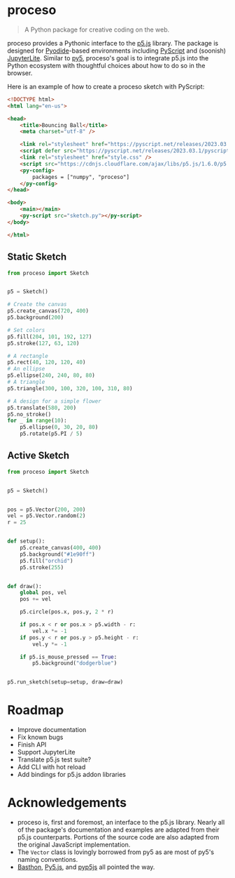 # proceso
> A Python package for creative coding on the web.

proceso provides a Pythonic interface to the [p5.js](https://p5js.org) library. The package is designed for [Pyodide](https://pyodide.org)-based environments including [PyScript](https://pyscript.net) and (soonish) [JupyterLite](https://jupyterlite.readthedocs.io/en/latest/). Similar to [py5](https://py5coding.org/), proceso's goal is to integrate p5.js into the Python ecosystem with thoughtful choices about how to do so in the browser.

Here is an example of how to create a proceso sketch with PyScript:
```html
<!DOCTYPE html>
<html lang="en-us">

<head>
    <title>Bouncing Ball</title>
    <meta charset="utf-8" />

    <link rel="stylesheet" href="https://pyscript.net/releases/2023.03.1/pyscript.css" />
    <script defer src="https://pyscript.net/releases/2023.03.1/pyscript.js"></script>
    <link rel="stylesheet" href="style.css" />
    <script src="https://cdnjs.cloudflare.com/ajax/libs/p5.js/1.6.0/p5.min.js"></script>
    <py-config>
        packages = ["numpy", "proceso"]
    </py-config>
</head>

<body>
    <main></main>
    <py-script src="sketch.py"></py-script>
</body>

</html>
```

## Static Sketch

```python
from proceso import Sketch


p5 = Sketch()

# Create the canvas
p5.create_canvas(720, 400)
p5.background(200)

# Set colors
p5.fill(204, 101, 192, 127)
p5.stroke(127, 63, 120)

# A rectangle
p5.rect(40, 120, 120, 40)
# An ellipse
p5.ellipse(240, 240, 80, 80)
# A triangle
p5.triangle(300, 100, 320, 100, 310, 80)

# A design for a simple flower
p5.translate(580, 200)
p5.no_stroke()
for _ in range(10):
    p5.ellipse(0, 30, 20, 80)
    p5.rotate(p5.PI / 5)
```

## Active Sketch

```python
from proceso import Sketch


p5 = Sketch()


pos = p5.Vector(200, 200)
vel = p5.Vector.random(2)
r = 25


def setup():
    p5.create_canvas(400, 400)
    p5.background("#1e90ff")
    p5.fill("orchid")
    p5.stroke(255)


def draw():
    global pos, vel
    pos += vel

    p5.circle(pos.x, pos.y, 2 * r)

    if pos.x < r or pos.x > p5.width - r:
        vel.x *= -1
    if pos.y < r or pos.y > p5.height - r:
        vel.y *= -1

    if p5.is_mouse_pressed == True:
        p5.background("dodgerblue")


p5.run_sketch(setup=setup, draw=draw)
```

# Roadmap
- Improve documentation
- Fix known bugs
- Finish API
- Support JupyterLite
- Translate p5.js test suite?
- Add CLI with hot reload
- Add bindings for p5.js addon libraries

# Acknowledgements
- proceso is, first and foremost, an interface to the p5.js library. Nearly all of the package's documentation and examples are adapted from their p5.js counterparts. Portions of the source code are also adapted from the original JavaScript implementation.
- The `Vector` class is lovingly borrowed from py5 as are most of py5's naming conventions.
- [Basthon](https://framagit.org/basthon/), [Py5.js](https://github.com/Luxapodular/Py5.js), and [pyp5js](https://github.com/berinhard/pyp5js/) all pointed the way. 
